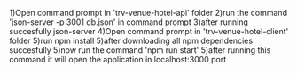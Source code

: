 1)Open command prompt in 'trv-venue-hotel-api' folder
2)run the command  'json-server -p 3001 db.json' in command prompt
3)after running succesfully json-server 
4)Open command prompt in 'trv-venue-hotel-client' folder
5)run npm install
5)after downloading all npm dependencies succesfully
5)now run the command 'npm run start' 
5)after running this command it will open the application in localhost:3000 port